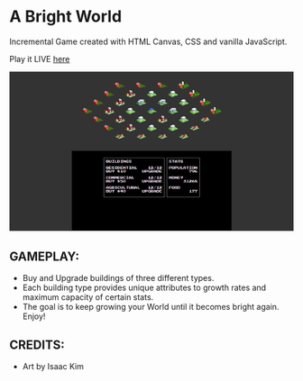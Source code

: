 # A Bright World  
Incremental Game created with HTML Canvas, CSS and vanilla JavaScript.  

Play it LIVE [here](http://kimbrosinc.com/projects/a_bright_world/)  

![Screen shot](./a_bright_world.png)  

## GAMEPLAY:  
* Buy and Upgrade buildings of three different types.  
* Each building type provides unique attributes to growth rates and maximum capacity of certain stats.  
* The goal is to keep growing your World until it becomes bright again. Enjoy!  

## CREDITS:  
* Art by Isaac Kim  
